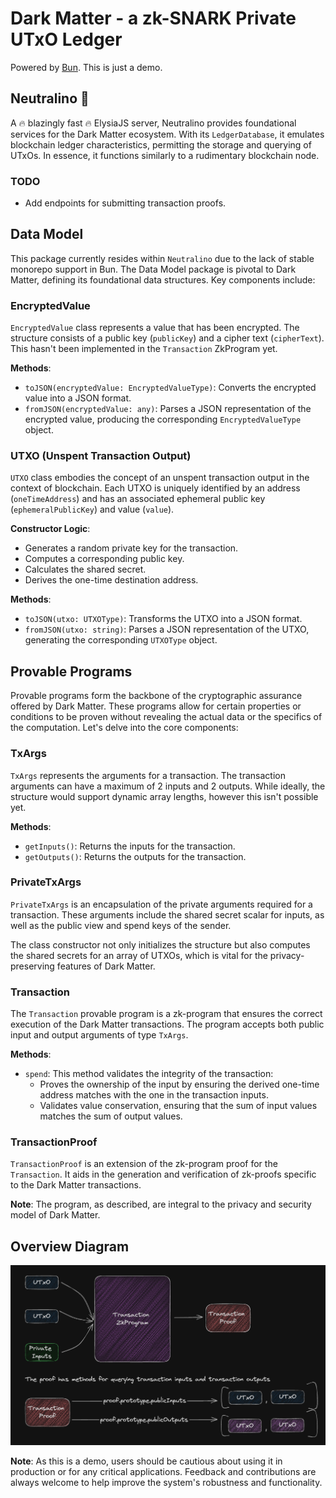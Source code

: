 # Dark Matter - a zk-SNARK Private UTxO Ledger

Powered by [Bun](https://github.com/oven-sh/bun). This is just a demo.

## Neutralino 🚧 
A 🔥 blazingly fast 🔥 ElysiaJS server, Neutralino provides foundational services for the Dark Matter ecosystem. With its `LedgerDatabase`, it emulates blockchain ledger characteristics, permitting the storage and querying of UTxOs. In essence, it functions similarly to a rudimentary blockchain node.

### TODO
- Add endpoints for submitting transaction proofs.

## Data Model
This package currently resides within `Neutralino` due to the lack of stable monorepo support in Bun. The Data Model package is pivotal to Dark Matter, defining its foundational data structures. Key components include:

### EncryptedValue
`EncryptedValue` class represents a value that has been encrypted. The structure consists of a public key (`publicKey`) and a cipher text (`cipherText`). This hasn't been implemented in the `Transaction` ZkProgram yet.

**Methods**:
- `toJSON(encryptedValue: EncryptedValueType)`: Converts the encrypted value into a JSON format.
- `fromJSON(encryptedValue: any)`: Parses a JSON representation of the encrypted value, producing the corresponding `EncryptedValueType` object.

### UTXO (Unspent Transaction Output)
`UTXO` class embodies the concept of an unspent transaction output in the context of blockchain. Each UTXO is uniquely identified by an address (`oneTimeAddress`) and has an associated ephemeral public key (`ephemeralPublicKey`) and value (`value`).

**Constructor Logic**:
- Generates a random private key for the transaction.
- Computes a corresponding public key.
- Calculates the shared secret.
- Derives the one-time destination address.

**Methods**:
- `toJSON(utxo: UTXOType)`: Transforms the UTXO into a JSON format.
- `fromJSON(utxo: string)`: Parses a JSON representation of the UTXO, generating the corresponding `UTXOType` object.

## Provable Programs

Provable programs form the backbone of the cryptographic assurance offered by Dark Matter. These programs allow for certain properties or conditions to be proven without revealing the actual data or the specifics of the computation. Let's delve into the core components:

### TxArgs
`TxArgs` represents the arguments for a transaction. The transaction arguments can have a maximum of 2 inputs and 2 outputs. While ideally, the structure would support dynamic array lengths, however this isn't possible yet.

**Methods**:
- `getInputs()`: Returns the inputs for the transaction.
- `getOutputs()`: Returns the outputs for the transaction.

### PrivateTxArgs
`PrivateTxArgs` is an encapsulation of the private arguments required for a transaction. These arguments include the shared secret scalar for inputs, as well as the public view and spend keys of the sender.

The class constructor not only initializes the structure but also computes the shared secrets for an array of UTXOs, which is vital for the privacy-preserving features of Dark Matter.

### Transaction
The `Transaction` provable program is a zk-program that ensures the correct execution of the Dark Matter transactions. The program accepts both public input and output arguments of type `TxArgs`.

**Methods**:
- `spend`: This method validates the integrity of the transaction:
    - Proves the ownership of the input by ensuring the derived one-time address matches with the one in the transaction inputs.
    - Validates value conservation, ensuring that the sum of input values matches the sum of output values.

### TransactionProof
`TransactionProof` is an extension of the zk-program proof for the `Transaction`. It aids in the generation and verification of zk-proofs specific to the Dark Matter transactions.

**Note**: The program, as described, are integral to the privacy and security model of Dark Matter.


## Overview Diagram

![Alt text for the image](./assets/mental_model.png)

**Note**: As this is a demo, users should be cautious about using it in production or for any critical applications. Feedback and contributions are always welcome to help improve the system's robustness and functionality.
